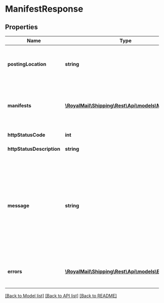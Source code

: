# ManifestResponse

## Properties
Name | Type | Description | Notes
------------ | ------------- | ------------- | -------------
**postingLocation** | **string** | Posting Location.&lt;br /&gt;The Posting Location manifested | 
**manifests** | [**\RoyalMail\Shipping\Rest\Api\models\Manifest[]**](Manifest.md) | The Created Manifests&lt;br /&gt;Only populated if the request was successful. | [optional] 
**httpStatusCode** | **int** | HTTP Status Code | 
**httpStatusDescription** | **string** | HTTP Status Description | 
**message** | **string** | Message&lt;br /&gt;Successful response may include a success message.&lt;br /&gt;Failure responses will have general reason as to why. Further details may be contained in the list of errors. | [optional] 
**errors** | [**\RoyalMail\Shipping\Rest\Api\models\ErrorDetail[]**](ErrorDetail.md) | Errors&lt;br /&gt;Details about why a request failed. | [optional] 

[[Back to Model list]](../README.md#documentation-for-models) [[Back to API list]](../README.md#documentation-for-api-endpoints) [[Back to README]](../README.md)

